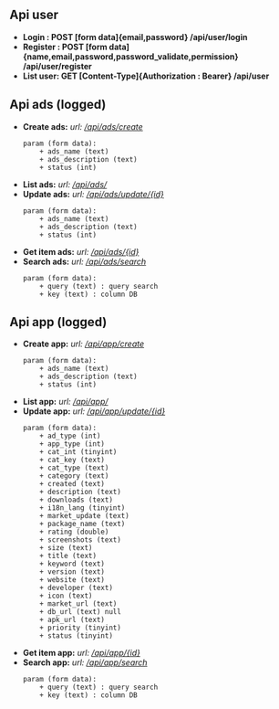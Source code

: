 

## Api user
- **Login : POST [form data]{email,password} /api/user/login**
- **Register : POST [form data]{name,email,password,password_validate,permission} /api/user/register**
- **List user: GET [Content-Type]{Authorization : Bearer} /api/user**

## Api ads (logged)
- **Create ads:** 
	*url: [/api/ads/create](https://fb.com/bo.cuaban.7169)*
	```
	param (form data):
		+ ads_name (text)
		+ ads_description (text)
		+ status (int)
	```
- **List ads:** 
	*url: [/api/ads/](https://fb.com/bo.cuaban.7169)*
	``` ```
- **Update ads:** 
	*url: [/api/ads/update/{id}](https://fb.com/bo.cuaban.7169)*
	```
	param (form data):
		+ ads_name (text)
		+ ads_description (text)
		+ status (int)
	```
- **Get item ads:** 
	*url: [/api/ads/{id}](https://fb.com/bo.cuaban.7169)*
	```  ```
- **Search ads:** 
	*url: [/api/ads/search](https://fb.com/bo.cuaban.7169)*
	```
	param (form data):
		+ query (text) : query search
		+ key (text) : column DB
	```

## Api app (logged)
- **Create app:**
	*url: [/api/app/create](https://fb.com/bo.cuaban.7169)*
	```
	param (form data):
		+ ads_name (text)
		+ ads_description (text)
		+ status (int)
	```
- **List app:** 
	*url: [/api/app/](https://fb.com/bo.cuaban.7169)*
	``` ```
- **Update app:** 
	*url: [/api/app/update/{id}](https://fb.com/bo.cuaban.7169)*
	```
	param (form data):
		+ ad_type (int)
		+ app_type (int)
		+ cat_int (tinyint)
		+ cat_key (text)
		+ cat_type (text)
		+ category (text)
		+ created (text)
		+ description (text)
		+ downloads (text)
		+ i18n_lang (tinyint)
		+ market_update (text)
		+ package_name (text)
		+ rating (double)
		+ screenshots (text)
		+ size (text)
		+ title (text)
		+ keyword (text)
		+ version (text)
		+ website (text)
		+ developer (text)
		+ icon (text)
		+ market_url (text)
		+ db_url (text) null
		+ apk_url (text)
		+ priority (tinyint)
		+ status (tinyint)
	```
- **Get item app:** 
	*url: [/api/app/{id}](https://fb.com/bo.cuaban.7169)*
	```  ```
- **Search app:** 
	*url: [/api/app/search](https://fb.com/bo.cuaban.7169)*
	```
	param (form data):
		+ query (text) : query search
		+ key (text) : column DB
	```
